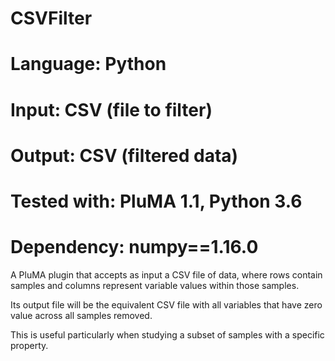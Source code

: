 # CSVFilter
# Language: Python
# Input: CSV (file to filter)
# Output: CSV (filtered data)
# Tested with: PluMA 1.1, Python 3.6
# Dependency: numpy==1.16.0

A PluMA plugin that accepts as input a CSV file of data, where
rows contain samples and columns represent variable values within
those samples.

Its output file will be the equivalent CSV file with all variables
that have zero value across all samples removed.

This is useful particularly when studying a subset of samples with
a specific property.
